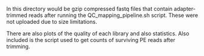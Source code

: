In this directory would be gzip compressed fastq files that contain adapter-trimmed reads after running the QC_mapping_pipeline.sh script. These were not uploaded due to size limitations.

There are also plots of the quality of each library and also statistics. Also included is the script used to get counts of surviving PE reads after trimming.
